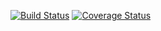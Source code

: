 [![Build Status](https://travis-ci.com/tarasu4ok/job4j_design.svg?branch=master)](https://travis-ci.com/tarasu4ok/job4j_design)
[![Coverage Status](https://codecov.io/gh/tarasu4ok/job4j_design/branch/master/graph/badge.svg)](https://codecov.io/gh/tarasu4ok/job4j_design)